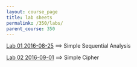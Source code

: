 ```yaml
---
layout: course_page
title: lab sheets
permalink: /350/labs/
parent_course: 350
---
```


[Lab 01 2016-08-25](/350/lab1/) ==> Simple Sequential Analysis

[Lab 02 2016-09-01](/350/lab2/) ==> Simple Cipher